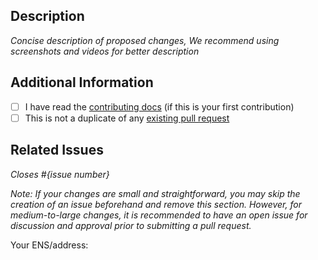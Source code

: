 ## Description

_Concise description of proposed changes, We recommend using screenshots and videos for better description_

## Additional Information

- [ ] I have read the [contributing docs](/globalDEX/globalDEX-2/blob/main/CONTRIBUTING.md) (if this is your first contribution)
- [ ] This is not a duplicate of any [existing pull request](https://github.com/globalDEX/globalDEX-2/pulls)

## Related Issues

_Closes #{issue number}_

_Note: If your changes are small and straightforward, you may skip the creation of an issue beforehand and remove this section. However, for medium-to-large changes, it is recommended to have an open issue for discussion and approval prior to submitting a pull request._

Your ENS/address:
